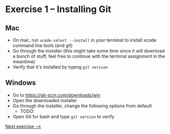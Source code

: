 # Exercise 1 – Installing Git

## Mac

- On mac, run `xcode-select --install` in your terminal to install xcode command line tools (and git)
- Go through the installer (this might take some time since it will download a bunch of stuff, feel free to continue with the terminal assignment in the meantime)
- Verify that it's installed by typing `git version`

## Windows

- Go to https://git-scm.com/downloads/win
- Open the downloaded installer
- Go through the installer, change the following options from default
  - TODO:
- Open Git for bash and type `git version` to verify

[Next exercise -->](./exercise-2-terminal.md)
